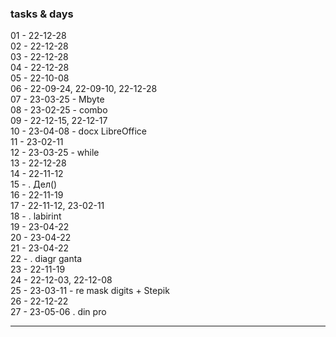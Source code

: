 ### tasks & days  

01 - 22-12-28  
02 - 22-12-28  
03 - 22-12-28  
04 - 22-12-28  
05 - 22-10-08  
06 - 22-09-24, 22-09-10, 22-12-28  
07 - 23-03-25 - Mbyte  
08 - 23-02-25 - combo  
09 - 22-12-15, 22-12-17    
10 - 23-04-08 - docx LibreOffice  
11 - 23-02-11  
12 - 23-03-25 - while  
13 - 22-12-28  
14 - 22-11-12  
15 - . Дел()  
16 - 22-11-19  
17 - 22-11-12, 23-02-11  
18 - . labirint  
19 - 23-04-22    
20 - 23-04-22  
21 - 23-04-22  
22 - . diagr ganta  
23 - 22-11-19  
24 - 22-12-03, 22-12-08  
25 - 23-03-11 - re mask digits + Stepik  
26 - 22-12-22  
27 - 23-05-06  . din pro  

---  
